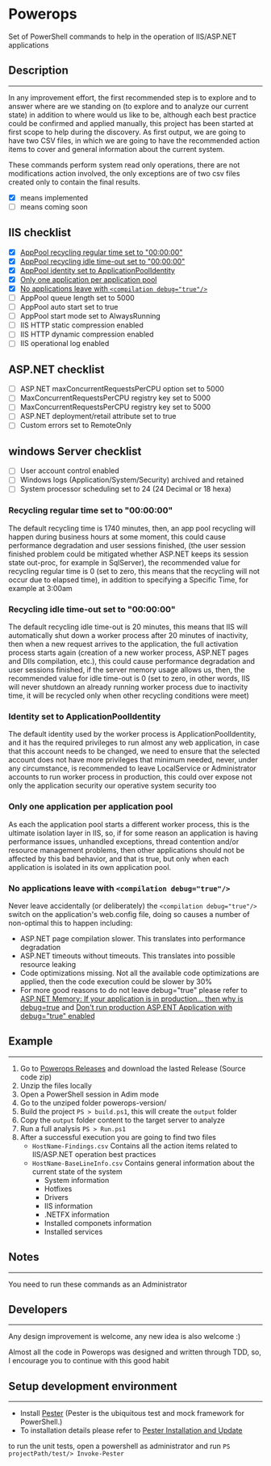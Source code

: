 # Powerops
Set of PowerShell commands to help in the operation of IIS/ASP.NET applications

## Description
-------
In any improvement effort, the first recommended step is to explore and to answer where are we standing on (to explore and to analyze our current state) in addition to where would us like to be, although each best practice could be confirmed and applied manually, this project has been started at first scope to help during the discovery. As first output, we are going to have two CSV files, in which we are going to have the recommended action items to cover and general information about the current system. 

These commands perform system read only operations, there are not modifications action involved, the only exceptions are of two csv files created only to contain the final results.

- [x] means implemented
- [ ] means coming soon

## IIS checklist
- [x] [AppPool recycling regular time set to "00:00:00"](#recycling-regular-time-should-not-be-the-default-value)
- [x] [AppPool recycling idle time-out set to "00:00:00"](#recycling-idle-time-out-should-not-be-the-default-value)
- [x] [AppPool identity set to ApplicationPoolIdentity](#identity-should-be-the-default-value)
- [x] [Only one application per application pool](#at-least-one-application-in-each-application-pool-and-no-more-than-one-application-in-each-application-pool)
- [x] [No applications leave with `<compilation debug="true"/>`](#no-applications-leave-with-compilation-debugtrue)
- [ ] AppPool queue length set to 5000
- [ ] AppPool auto start set to true
- [ ] AppPool start mode set to AlwaysRunning
- [ ] IIS HTTP static compression enabled
- [ ] IIS HTTP dynamic compression enabled
- [ ] IIS operational log enabled

## ASP.NET checklist
- [ ] ASP.NET maxConcurrentRequestsPerCPU option set to 5000
- [ ] MaxConcurrentRequestsPerCPU registry key set to 5000
- [ ] MaxConcurrentRequestsPerCPU registry key set to 5000
- [ ] ASP.NET deployment/retail attribute set to true
- [ ] Custom errors set to RemoteOnly

## windows Server checklist
- [ ] User account control enabled
- [ ] Windows logs (Application/System/Security) archived and retained
- [ ] System processor scheduling set to 24 (24 Decimal or 18 hexa)

### Recycling regular time set to "00:00:00"
The default recycling time is 1740 minutes, then, an app pool recycling will happen during business hours at some moment, this could cause performance degradation and user sessions finished, (the user session finished problem could be mitigated whether ASP.NET keeps its session state out-proc, for example in SqlServer), the recommended value for recycling regular time is 0 (set to zero, this means that the recycling will not occur due to elapsed time), in addition to specifying a Specific Time, for example at 3:00am

### Recycling idle time-out set to "00:00:00" 
The default recycling idle time-out is 20 minutes, this means that IIS will automatically shut down a worker process after 20 minutes of inactivity, then when a new request arrives to the application, the full activation process starts again (creation of a new worker process, ASP.NET pages and Dlls compilation, etc.), this could cause performance degradation and user sessions finished, if the server memory usage allows us, then, the recommended value for idle time-out is 0 (set to zero, in other words, IIS will never shutdown an already running worker process due to inactivity time, it will be recycled only when other recycling conditions were meet)

### Identity set to ApplicationPoolIdentity
The default identity used by the worker process is ApplicationPoolIdentity, and it has the required privileges to run almost any web application, in case that this account needs to be changed, we need to ensure that the selected account does not have more privileges that minimum needed, never, under any circumstance, is recommended to leave LocalService or Administrator accounts to run worker process in production, this could over expose not only the application security our operative system security too

### Only one application per application pool
As each the application pool starts a different worker process, this is the ultimate isolation layer in IIS, so, if for some reason an application is having performance issues, unhandled exceptions, thread contention and/or resource management problems, then other applications should not be affected by this bad behavior, and that is true, but only when each application is isolated in its own application pool.

### No applications leave with `<compilation debug="true"/>`
Never leave accidentally (or deliberately) the `<compilation debug="true"/>` switch on the application's web.config file, doing so causes a number of non-optimal this to happen including:
* ASP.NET page compilation slower. This translates into performance degradation
* ASP.NET timeouts without timeouts. This translates into possible resource leaking
* Code optimizations missing. Not all the available code optimizations are applied, then the code execution could be slower by 30%
* For more good reasons to do not leave debug="true" please refer to [ASP.NET Memory: If your application is in production… then why is debug=true](https://blogs.msdn.microsoft.com/tess/2006/04/12/asp-net-memory-if-your-application-is-in-production-then-why-is-debugtrue/) and [Don't run production ASP.ENT Application with debug="true" enabled](https://weblogs.asp.net/scottgu/442448)

## Example
-------
1. Go to [Powerops Releases](https://github.com/gioRodriguez/powerops/releases) and download the lasted Release (Source code zip)
2. Unzip the files locally
3. Open a PowerShell session in Adim mode
4. Go to the unziped folder powerops-version/
5. Build the project `PS > build.ps1`, this will create the `output` folder
6. Copy the `output` folder content to the target server to analyze
7. Run a full analysis `PS > Run.ps1`
8. After a successful execution you are going to find two files
    * `HostName-Findings.csv` Contains all the action items related to IIS/ASP.NET operation best practices
    * `HostName-BaseLineInfo.csv` Contains general information about the current state of the system
        * System information
        * Hotfixes
        * Drivers
        * IIS information
        * .NETFX information
        * Installed componets information
        * Installed services

## Notes
-------
You need to run these commands as an Administrator

## Developers
-------
Any design improvement is welcome, any new idea is also welcome :)

Almost all the code in Powerops was designed and written through TDD, so, I encourage you to continue with this good habit

## Setup development environment
-------

* Install [Pester](https://github.com/pester/Pester) (Pester is the ubiquitous test and mock framework for PowerShell.)
* To installation details please refer to [Pester Installation and Update](https://github.com/pester/Pester/wiki/Installation-and-Update)

to run the unit tests, open a powershell as administrator and run `PS projectPath/test/> Invoke-Pester`
